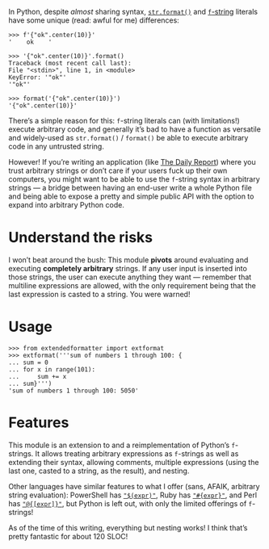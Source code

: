 In Python, despite *almost* sharing syntax, [`str.format()`][strformat] and
[`f`-string][fstring] literals have some unique (read: awful for me) differences:

    >>> f'{"ok".center(10)}'
    '    ok    '

    >>> '{"ok".center(10)}'.format()
    Traceback (most recent call last):
    File "<stdin>", line 1, in <module>
    KeyError: '"ok"'
    '"ok"'

    >>> format('{"ok".center(10)}')
    '{"ok".center(10)}'

There’s a simple reason for this: `f`-string literals can (with limitations!)
execute arbitrary code, and generally it’s bad to have a function as versatile
and widely-used as `str.format()` / `format()` be able to execute arbitrary code
in any untrusted string.

However! If you’re writing an application (like [The Daily Report][dailyreport])
where you trust arbitrary strings or don’t care if your users fuck up their own
computers, you might want to be able to use the `f`-string syntax in arbitrary
strings — a bridge between having an end-user write a whole Python file and
being able to expose a pretty and simple public API with the option to expand
into arbitrary Python code.

# Understand the risks

I won’t beat around the bush: This module **pivots** around evaluating and
executing **completely arbitrary** strings. If any user input is inserted into
those strings, the user can execute anything they want — remember that multiline
expressions are allowed, with the only requirement being that the last
expression is casted to a string. You were warned!

# Usage

    >>> from extendedformatter import extformat
    >>> extformat('''sum of numbers 1 through 100: {
    ... sum = 0
    ... for x in range(101):
    ...     sum += x
    ... sum}''')
    'sum of numbers 1 through 100: 5050'

# Features

This module is an extension to and a reimplementation of Python’s `f`-strings.
It allows treating arbitrary expressions as `f`-strings as well as extending
their syntax, allowing comments, multiple expressions (using the last one,
casted to a string, as the result), and nesting.

Other languages have similar features to what I offer (sans, AFAIK, arbitrary
string evaluation): PowerShell has [`"$(expr)"`][powershellexpr], Ruby has
[`"#{expr}"`][rubyexpr], and Perl has [`"@{[expr]}"`][perlexpr], but Python is
left out, with only the limited offerings of `f`-strings!

As of the time of this writing, everything but nesting works! I think that’s
pretty fantastic for about 120 SLOC!

[strformat]: https://docs.python.org/3/library/stdtypes.html#str.format
[fstring]: https://docs.python.org/3/reference/lexical_analysis.html#f-strings
[powershellexpr]: https://ss64.com/ps/syntax-operators.html
[rubyexpr]: http://fullybaked.co.uk/articles/tip-ruby-string-interpolation-with-hashes
[perlexpr]: https://stackoverflow.com/a/3939925/5719760
[dailyreport]: https://github.com/9999years/daily-report
